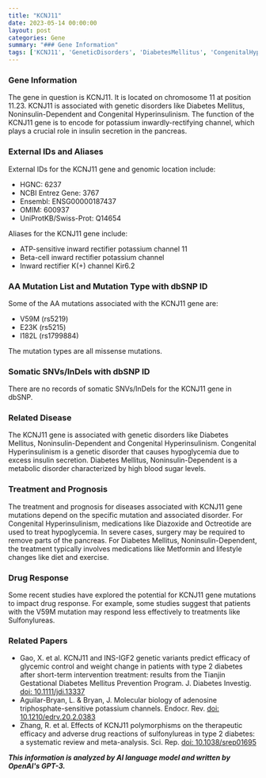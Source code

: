 ```yaml
---
title: "KCNJ11"
date: 2023-05-14 00:00:00
layout: post
categories: Gene
summary: "### Gene Information"
tags: ['KCNJ11', 'GeneticDisorders', 'DiabetesMellitus', 'CongenitalHyperinsulinism', 'PotassiumChannel', 'Mutation', 'DrugResponse', 'Treatment']
---
```


### Gene Information
The gene in question is KCNJ11. It is located on chromosome 11 at position 11.23. KCNJ11 is associated with genetic disorders like Diabetes Mellitus, Noninsulin-Dependent and Congenital Hyperinsulinism. The function of the KCNJ11 gene is to encode for potassium inwardly-rectifying channel, which plays a crucial role in insulin secretion in the pancreas.

### External IDs and Aliases
External IDs for the KCNJ11 gene and genomic location include:
- HGNC: 6237
- NCBI Entrez Gene: 3767
- Ensembl: ENSG00000187437
- OMIM: 600937
- UniProtKB/Swiss-Prot: Q14654

Aliases for the KCNJ11 gene include:
- ATP-sensitive inward rectifier potassium channel 11
- Beta-cell inward rectifier potassium channel
- Inward rectifier K(+) channel Kir6.2

### AA Mutation List and Mutation Type with dbSNP ID
Some of the AA mutations associated with the KCNJ11 gene are:
- V59M (rs5219)
- E23K (rs5215)
- I182L (rs1799884)

The mutation types are all missense mutations.

### Somatic SNVs/InDels with dbSNP ID
There are no records of somatic SNVs/InDels for the KCNJ11 gene in dbSNP.

### Related Disease
The KCNJ11 gene is associated with genetic disorders like Diabetes Mellitus, Noninsulin-Dependent and Congenital Hyperinsulinism. Congenital Hyperinsulinism is a genetic disorder that causes hypoglycemia due to excess insulin secretion. Diabetes Mellitus, Noninsulin-Dependent is a metabolic disorder characterized by high blood sugar levels.

### Treatment and Prognosis
The treatment and prognosis for diseases associated with KCNJ11 gene mutations depend on the specific mutation and associated disorder. For Congenital Hyperinsulinism, medications like Diazoxide and Octreotide are used to treat hypoglycemia. In severe cases, surgery may be required to remove parts of the pancreas. For Diabetes Mellitus, Noninsulin-Dependent, the treatment typically involves medications like Metformin and lifestyle changes like diet and exercise.

### Drug Response
Some recent studies have explored the potential for KCNJ11 gene mutations to impact drug response. For example, some studies suggest that patients with the V59M mutation may respond less effectively to treatments like Sulfonylureas.

### Related Papers
- Gao, X. et al. KCNJ11 and INS-IGF2 genetic variants predict efficacy of glycemic control and weight change in patients with type 2 diabetes after short-term intervention treatment: results from the Tianjin Gestational Diabetes Mellitus Prevention Program. J. Diabetes Investig. [doi: 10.1111/jdi.13337]([Click](https://doi.org/10.1111/jdi.13337))
- Aguilar-Bryan, L. & Bryan, J. Molecular biology of adenosine triphosphate-sensitive potassium channels. Endocr. Rev. [doi: 10.1210/edrv.20.2.0383]([Click](https://doi.org/10.1210/edrv.20.2.0383))
- Zhang, R. et al. Effects of KCNJ11 polymorphisms on the therapeutic efficacy and adverse drug reactions of sulfonylureas in type 2 diabetes: a systematic review and meta-analysis. Sci. Rep. [doi: 10.1038/srep01695]([Click](https://doi.org/10.1038/srep01695))

**_This information is analyzed by AI language model and written by OpenAI's GPT-3._**